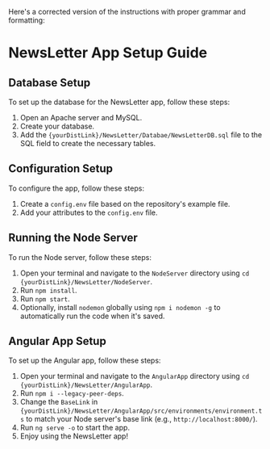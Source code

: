 Here's a corrected version of the instructions with proper grammar and formatting:

# NewsLetter App Setup Guide

## Database Setup

To set up the database for the NewsLetter app, follow these steps:

1. Open an Apache server and MySQL.
2. Create your database.
3. Add the `{yourDistLink}/NewsLetter/Databae/NewsLetterDB.sql` file to the SQL field to create the necessary tables.

## Configuration Setup

To configure the app, follow these steps:

1. Create a `config.env` file based on the repository's example file.
2. Add your attributes to the `config.env` file.

## Running the Node Server

To run the Node server, follow these steps:

1. Open your terminal and navigate to the `NodeServer` directory using `cd {yourDistLink}/NewsLetter/NodeServer`.
2. Run `npm install`.
3. Run `npm start`.
4. Optionally, install `nodemon` globally using `npm i nodemon -g` to automatically run the code when it's saved.

## Angular App Setup

To set up the Angular app, follow these steps:

1. Open your terminal and navigate to the `AngularApp` directory using `cd {yourDistLink}/NewsLetter/AngularApp`.
2. Run `npm i --legacy-peer-deps`.
3. Change the `BaseLink` in `{yourDistLink}/NewsLetter/AngularApp/src/environments/environment.ts` to match your Node server's base link (e.g., `http://localhost:8000/`).
4. Run `ng serve -o` to start the app.
5. Enjoy using the NewsLetter app!
